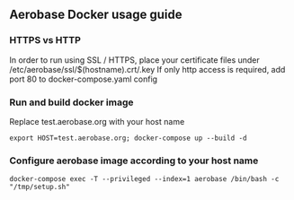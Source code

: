 ## Aerobase Docker usage guide

### HTTPS vs HTTP
In order to run using SSL / HTTPS, place your certificate files under /etc/aerobase/ssl/$(hostname).crt/.key
If only http access is required, add port 80 to docker-compose.yaml config

### Run and build docker image
Replace test.aerobase.org with your host name
```
export HOST=test.aerobase.org; docker-compose up --build -d
```
### Configure aerobase image according to your host name
```
docker-compose exec -T --privileged --index=1 aerobase /bin/bash -c "/tmp/setup.sh"
```
